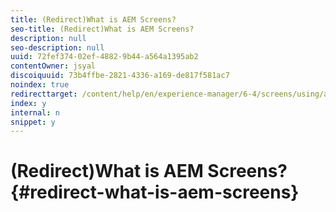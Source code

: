 ```yaml
---
title: (Redirect)What is AEM Screens?
seo-title: (Redirect)What is AEM Screens?
description: null
seo-description: null
uuid: 72fef374-02ef-4882-9b44-a564a1395ab2
contentOwner: jsyal
discoiquuid: 73b4ffbe-2821-4336-a169-de817f581ac7
noindex: true
redirecttarget: /content/help/en/experience-manager/6-4/screens/using/aem-screens-introduction
index: y
internal: n
snippet: y
---
```


# (Redirect)What is AEM Screens?{#redirect-what-is-aem-screens}

